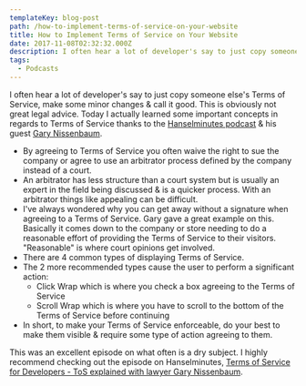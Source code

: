 ```yaml
---
templateKey: blog-post
path: /how-to-implement-terms-of-service-on-your-website
title: How to Implement Terms of Service on Your Website
date: 2017-11-08T02:32:32.000Z
description: I often hear a lot of developer's say to just copy someone else's Terms of Service, make some minor changes & call it good. This is obviously not great legal advice. Today I actually learned some important concepts in regards to Terms of Service.
tags:
  - Podcasts
---
```

I often hear a lot of developer's say to just copy someone else's Terms of Service, make some minor changes & call it good. This is obviously not great legal advice. Today I actually learned some important concepts in regards to Terms of Service thanks to the [Hanselminutes podcast](https://www.hanselminutes.com/601/terms-of-service-for-developers-tos-explained-with-lawyer-gary-nissenbaum) & his guest [Gary Nissenbaum](https://www.gdnlaw.com/internet.htm). 

* By agreeing to Terms of Service you often waive the right to sue the company or agree to use an arbitrator process defined by the company instead of a court.
* An arbitrator has less structure than a court system but is usually an expert in the field being discussed & is a quicker process. With an arbitrator things like appealing can be difficult.
* I've always wondered why you can get away without a signature when agreeing to a Terms of Service. Gary gave a great example on this. Basically it comes down to the company or store needing to do a reasonable effort of providing the Terms of Service to their visitors. "Reasonable" is where court opinions get involved. 
* There are 4 common types of displaying Terms of Service. 
* The 2 more recommended types cause the user to perform a significant action:
  * Click Wrap which is where you check a box agreeing to the Terms of Service
  * Scroll Wrap which is where you have to scroll to the bottom of the Terms of Service before continuing
* In short, to make your Terms of Service enforceable, do your best to make them visible & require some type of action agreeing to them. 

This was an excellent episode on what often is a dry subject. I highly recommend checking out the episode on Hanselminutes, [Terms of Service for Developers - ToS explained with lawyer Gary Nissenbaum](https://www.hanselminutes.com/601/terms-of-service-for-developers-tos-explained-with-lawyer-gary-nissenbaum).
